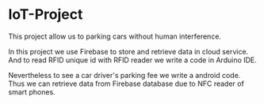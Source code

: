# IoT-Project
This project allow us to parking cars without human interference.

  In this project we use Firebase to store and retrieve data in cloud service. And to read RFID unique id with RFID reader we write a code
in Arduino IDE.

  Nevertheless to see a car driver's parking fee we write a android code. Thus we can retrieve data from Firebase database 
due to NFC reader of smart phones.
